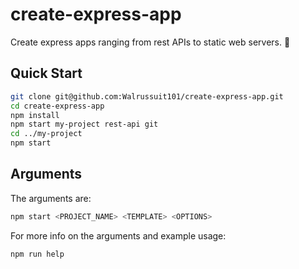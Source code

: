 # create-express-app

Create express apps ranging from rest APIs to static web servers. :rocket:

## Quick Start

```sh
git clone git@github.com:Walrussuit101/create-express-app.git
cd create-express-app
npm install
npm start my-project rest-api git
cd ../my-project
npm start
```

## Arguments

The arguments are:<br/>

```sh
npm start <PROJECT_NAME> <TEMPLATE> <OPTIONS>
```

For more info on the arguments and example usage:<br/>

```sh
npm run help
```
